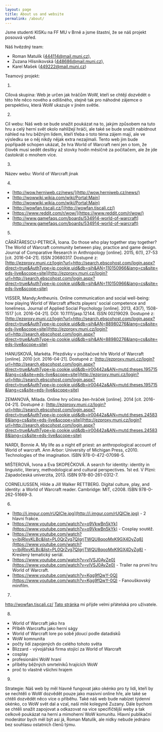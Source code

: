 ```yaml
---
layout: page
title: About us and website
permalink: /about/
---
```


Jsme studenti KISKu na FF MU v Brně a jsme štastní, že se náš projekt posouvá vpřed. 

Náš hvězdný team: 

- Roman Matulík (444114@mail.muni.cz), 
- Zuzana Hlisnikovská (448686@mail.muni.cz), 
- Karel Mašek (449222@mail.muni.cz)

Teamový projekt:

1.

Cílová skupina: Web je určen jak hráčům WoW, kteří se chtějí dozvědět o této hře něco nového a odlišného, stejně tak pro náhodné zájemce o perspektivu, která WoW ukazuje v jiném světle.

2.

Cíl webu: Náš web se bude snažit poukázat na to, jakým způsobem na tuto hru a celý herní svět okolo nahlížejí hráči, ale také se bude snažit nabídnout náhled na hru běžným lidem, kteří třeba o toto téma zájem mají, ale ve výsledku se o něj nikdy nějak extra nezajímali. Tento web jim bude popřípadě schopen ukázat, že hra World of Warcraft není jen o tom, že člověk musí sedět desítky až stovky hodin měsíčně za počítačem, ale že jde častokrát o mnohem více.

3.

Název webu: World of Warcraft jinak

4.

- [http://wow.herniweb.cz/news/](http://wow.herniweb.cz/news/)
- [http://wowwiki.wikia.com/wiki/Portal:Main](http://wowwiki.wikia.com/wiki/Portal:Main)
- [http://wowfan.tiscali.cz/](http://wowfan.tiscali.cz/)
- [https://www.reddit.com/r/wow/](https://www.reddit.com/r/wow/)
- [http://www.gamefaqs.com/boards/534914-world-of-warcraft](http://www.gamefaqs.com/boards/534914-world-of-warcraft)

5.

CĂRĂTĂRESCU-PETRICĂ, Ioana. Do those who play together stay together? The World of Warcraft community between play, practice and game design. Journal of Comparative Research in Anthropology [online]. 2015, 6(1), 27-53 [cit. 2016-04-21]. ISSN 20680317. Dostupné z: [http://ezproxy.muni.cz/login?url=http://search.ebscohost.com/login.aspx?direct=true&AuthType=ip,cookie,uid&db=sih&AN=110150966&lang=cs&site=eds-live&scope=site](http://ezproxy.muni.cz/login?url=http://search.ebscohost.com/login.aspx?direct=true&AuthType=ip,cookie,uid&db=sih&AN=110150966&lang=cs&site=eds-live&scope=site)

VISSER, Mandy;Antheunis. Online communication and social well-being: how playing World of Warcraft affects players' social competence and loneliness. Journal of Applied Social Psychology [online]. 2013, 43(7), 1508-1517 [cit. 2016-04-21]. DOI: 10.1111/jasp.12144. ISSN 00219029. Dostupné z: [http://ezproxy.muni.cz/login?url=http://search.ebscohost.com/login.aspx?direct=true&AuthType=ip,cookie,uid&db=sih&AN=88980276&lang=cs&site=eds-live&scope=site](http://ezproxy.muni.cz/login?url=http://search.ebscohost.com/login.aspx?direct=true&AuthType=ip,cookie,uid&db=sih&AN=88980276&lang=cs&site=eds-live&scope=site)

HANUSKOVÁ, Markéta. Přezdívky v počítačové hře World of Warcraft [online]. 2010 [cit. 2016-04-21]. Dostupné z: [http://ezproxy.muni.cz/login?url=http://search.ebscohost.com/login.aspx?direct=true&AuthType=ip,cookie,uid&db=ir00442a&AN=mutd.theses.195715&lang=cs&site=eds-live&scope=site](http://ezproxy.muni.cz/login?url=http://search.ebscohost.com/login.aspx?direct=true&AuthType=ip,cookie,uid&db=ir00442a&AN=mutd.theses.195715&lang=cs&site=eds-live&scope=site)

ZEMANOVÁ, Milada. Online hry očima žen-hráček [online]. 2014 [cit. 2016-04-21]. Dostupné z: [http://ezproxy.muni.cz/login?url=http://search.ebscohost.com/login.aspx?direct=true&AuthType=ip,cookie,uid&db=ir00442a&AN=mutd.theses.245838&lang=cs&site=eds-live&scope=site](http://ezproxy.muni.cz/login?url=http://search.ebscohost.com/login.aspx?direct=true&AuthType=ip,cookie,uid&db=ir00442a&AN=mutd.theses.245838&lang=cs&site=eds-live&scope=site)

NARDI, Bonnie A. My life as a night elf priest: an anthropological account of World of warcraft. Ann Arbor: University of Michigan Press, c2010. Technologies of the imagination. ISBN 978-0-472-07098-5.

MIŠTEROVÁ, Ivona a Eva SKOPEČKOVÁ. A search for identity: identity in linguistic, literary, methodological and cultural perspectives. 1st ed. V Plzni: Západočeská univerzita, 2013. ISBN 978-80-261-0312-7.

CORNELIUSSEN, Hilde a Jill Walker RETTBERG. Digital culture, play, and identity: a World of Warcraft reader. Cambridge: MIT, c2008. ISBN 978-0-262-51669-3.

6.

- [http://i.imgur.com/rUQICle.jpg](http://i.imgur.com/rUQICle.jpg) - 2 hlavní frakce.
- [https://www.youtube.com/watch?v=o9VkwBn5kYk](https://www.youtube.com/watch?v=o9VkwBn5kYk) - Cosplay soutěž.
- [https://www.youtube.com/watch?v=lbjRlxvKLBc&list=PL0QrZvg7QIgrjTWQU8qooMxK9GX4DyZg8](https://www.youtube.com/watch?v=lbjRlxvKLBc&list=PL0QrZvg7QIgrjTWQU8qooMxK9GX4DyZg8) - Kreslený tematický seriál.
- [https://www.youtube.com/watch?v=vlVSJ0AvZe0](https://www.youtube.com/watch?v=vlVSJ0AvZe0) - Trailer na první hru World of Warcraft.
- [https://www.youtube.com/watch?v=Kgg9fQwY-0Q](https://www.youtube.com/watch?v=Kgg9fQwY-0Q) - Fanouškovský minifilm.

7.

http://wowfan.tiscali.cz/ [Tato stránka](http://wowfan.tiscali.cz/) mi přijde velmi přátelská pro uživatele.

8.

- World of Warcraft jako hra
- Příběh Warcraftu jako herní ságy
- World of Warcraft lore po sobě jdoucí podle datadisků
- WoW komnunita
- počty lidí zapojených do celého tohoto světa
- Blizzard - vývojářská firma stojící za World of Warcraft
- cosplay
- profesionální WoW hraní
- příběhy běžných smrtelníků hrajících WoW
- proč to vlastně všichni hrajem

9.

Strategie:
Náš web by měl hlavně fungovat jako okénko pro ty lidi, kteří by se nechtěli o WoW dozvědět pouze jako masivní online hře, ale také se chtěli dozvědět něco více o příběhu. Také náš web bude nabízet týdenní okénko, co WoW svět dal a vzal, naší milé kolegyně Zuzany. Dále bychom se chtěli snažit zapojovat a odkazovat na více specifičtější weby a tak celkově poukázat na herní a mimoherní WoW komunitu. Hlavní publikační moderátor bych měl být asi já, Roman Matulík, ale nidky nebude jednáno bez souhlasu ostatních členů týmu.


